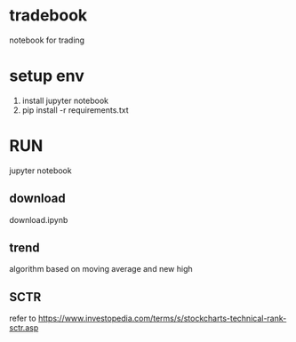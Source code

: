 # tradebook
notebook for trading

# setup env
1. install jupyter notebook
2. pip install -r requirements.txt

# RUN
jupyter notebook

## download
download.ipynb

## trend
algorithm based on moving average and new high

## SCTR
refer to https://www.investopedia.com/terms/s/stockcharts-technical-rank-sctr.asp
